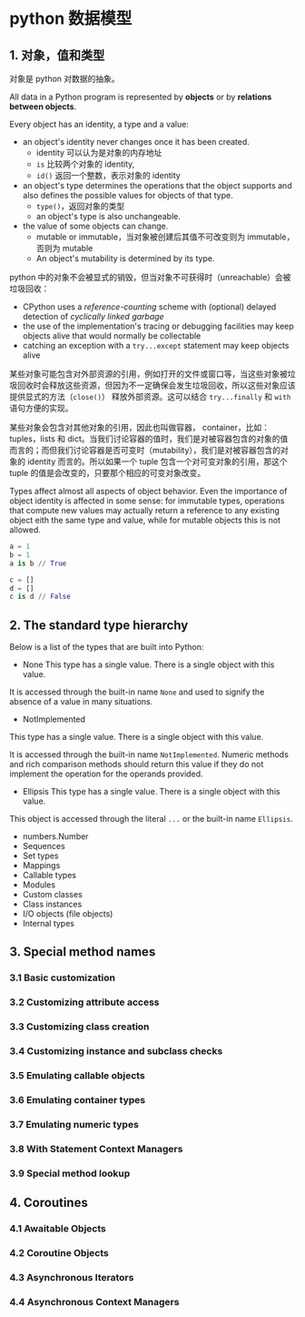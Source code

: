 # python 数据模型


## 1. 对象，值和类型

对象是 python 对数据的抽象。

All data in a Python program is represented by __objects__ or by __relations between objects__.

Every object has an identity, a type and a value:
- an object's identity never changes once it has been created. 
  - identity 可以认为是对象的内存地址
  - `is` 比较两个对象的 identity, 
  - `id()` 返回一个整数，表示对象的 identity
- an object's type determines the operations that the object supports and also defines the possible values for objects of that type. 
  - `type()`，返回对象的类型
  - an object's type is also unchangeable. 
- the value of some objects can change. 
  - mutable or immutable，当对象被创建后其值不可改变则为 immutable，否则为 mutable
  - An object's mutability is determined by its type. 

python 中的对象不会被显式的销毁，但当对象不可获得时（unreachable）会被垃圾回收：

- CPython uses a _reference-counting_ scheme with (optional) delayed detection of _cyclically linked garbage_
- the use of the implementation's tracing or debugging facilities may keep objects alive that would normally be collectable
- catching an exception with a `try...except` statement may keep objects alive

某些对象可能包含对外部资源的引用，例如打开的文件或窗口等，当这些对象被垃圾回收时会释放这些资源，但因为不一定确保会发生垃圾回收，所以这些对象应该提供显式的方法（`close()`） 释放外部资源。这可以结合 `try...finally` 和 `with` 语句方便的实现。

某些对象会包含对其他对象的引用，因此也叫做容器， container，比如： tuples，lists 和 dict。当我们讨论容器的值时，我们是对被容器包含的对象的值而言的；而但我们讨论容器是否可变时（mutability），我们是对被容器包含的对象的 identity 而言的。所以如果一个 tuple 包含一个对可变对象的引用，那这个 tuple 的值是会改变的，只要那个相应的可变对象改变。

Types affect almost all aspects of object behavior. Even the importance of object identity is affected in some sense: for immutable types, operations that compute new values may actually return a reference to any existing object eith the same type and value, while for mutable objects this is not allowed.

```python
a = 1
b = 1
a is b // True

c = []
d = []
c is d // False
```

## 2. The standard type hierarchy
Below is a list of the types that are built into Python:

- None
This type has a single value. There is a single object with this value.

It is accessed through the built-in name `None` and used to signify the absence of a value in many situations.

- NotImplemented

This type has a single value. There is a single object with this value.

It is accessed through the built-in name `NotImplemented`. Numeric methods and rich comparison methods should return this value if they do not implement the operation for the operands provided.

- Ellipsis
This type has a single value. There is a single object with this value. 

This object is accessed through the literal `...` or the built-in name `Ellipsis`.

- numbers.Number
- Sequences
- Set types
- Mappings
- Callable types
- Modules
- Custom classes
- Class instances
- I/O objects (file objects)
- Internal types

## 3. Special method names

### 3.1 Basic customization

### 3.2 Customizing attribute access

### 3.3 Customizing class creation

### 3.4 Customizing instance and subclass checks

### 3.5 Emulating callable objects

### 3.6 Emulating container types

### 3.7 Emulating numeric types

### 3.8 With Statement Context Managers

### 3.9 Special method lookup


## 4. Coroutines

### 4.1 Awaitable Objects

### 4.2 Coroutine Objects

### 4.3 Asynchronous Iterators

### 4.4 Asynchronous Context Managers

